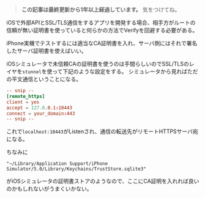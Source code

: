 <!-- too_old -->
> **この記事は最終更新から1年以上経過しています。** 気をつけてね。

iOSで外部APIとSSL/TLS通信をするアプリを開発する場合、相手方がルートの信頼が無い証明書を使っていると何らかの方法でVerifyを回避する必要がある。

iPhone実機でテストするには適当なCA証明書を入れ、サーバ側にはそれで署名したサーバ証明書を使えばいい。

iOSシミュレータで未信頼CAの証明書を使うのは手間らしいのでSSL/TLSのレイヤを`stunnel`を使って下記のような設定をする。
シミュレータから見ればただの平文通信ということになる。

```stunnel.conf
-- snip --
[remote_https]
client = yes
accept = 127.0.0.1:10443
connect = your_domain:443
-- snip --
```

これで`localhost:10443`がListenされ、通信の転送先がリモートHTTPSサーバ宛になる。


ちなみに

```
"~/Library/Application Support/iPhone Simulator/5.0/Library/Keychains/TrustStore.sqlite3"
```

がiOSシミュレータの証明書ストアのようなので、ここにCA証明を入れれば良いのかもしれないがうまくいかない。
